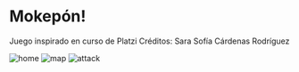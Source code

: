 # Mokepón!
Juego inspirado en curso de Platzi
Créditos: Sara Sofía Cárdenas Rodríguez

![home](https://user-images.githubusercontent.com/101780188/210098448-38934152-f6a2-4842-95e6-69dc61138b7b.jpg)
![map](https://user-images.githubusercontent.com/101780188/210098475-f0e6fc4b-f86b-49ed-b185-f46c65918390.jpg)
![attack](https://user-images.githubusercontent.com/101780188/210098494-a133473e-796c-407d-be5d-d4900a048f58.jpg)
